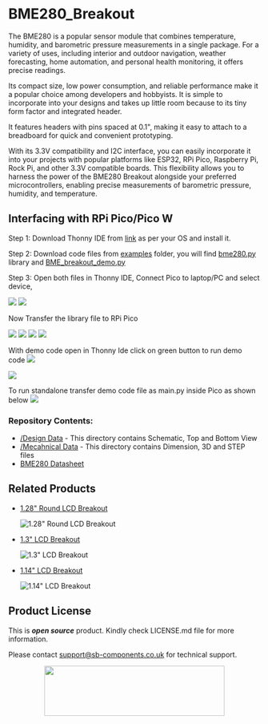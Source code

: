 # BME280_Breakout

The BME280 is a popular sensor module that combines temperature, humidity, and barometric pressure measurements in a single package. For a variety of uses, including interior and outdoor navigation, weather forecasting, home automation, and personal health monitoring, it offers precise readings.

Its compact size, low power consumption, and reliable performance make it a popular choice among developers and hobbyists. It is simple to incorporate into your designs and takes up little room because to its tiny form factor and integrated header. 

It features headers with pins spaced at 0.1", making it easy to attach to a breadboard for quick and convenient prototyping.

With its 3.3V compatibility and I2C interface, you can easily incorporate it into your projects with popular platforms like ESP32, RPi Pico, Raspberry Pi, Rock Pi, and other 3.3V compatible boards. This flexibility allows you to harness the power of the BME280 Breakout alongside your preferred microcontrollers, enabling precise measurements of barometric pressure, humidity, and temperature.

## Interfacing with RPi Pico/Pico W
Step 1: Download Thonny IDE from [link](https://thonny.org/) as per your OS and install it.

Step 2: Download code files from [examples](https://github.com/sbcshop/BME280_Breakout/tree/main/examples) folder, you will find [bme280.py](https://github.com/sbcshop/BME280_Breakout/blob/main/examples/bme280.py) library and [BME_breakout_demo.py](https://github.com/sbcshop/BME280_Breakout/blob/main/examples/BME_breakout_demo.py)

Step 3: Open both files in Thonny IDE, Connect Pico to laptop/PC and select device, 

<img src="https://github.com/sbcshop/BME280_Breakout/blob/main/images/scr1.png">

<img src="https://github.com/sbcshop/BME280_Breakout/blob/main/images/scr2.png">

Now Transfer the library file to RPi Pico 

<img src="https://github.com/sbcshop/BME280_Breakout/blob/main/images/scr3.png">

<img src="https://github.com/sbcshop/BME280_Breakout/blob/main/images/scr4.png">

<img src="https://github.com/sbcshop/BME280_Breakout/blob/main/images/scr5.png">

<img src="https://github.com/sbcshop/BME280_Breakout/blob/main/images/scr6.png">

With demo code open in Thonny Ide click on green button to run demo code 
<img src="https://github.com/sbcshop/BME280_Breakout/blob/main/images/scr7.png">

<img src="https://github.com/sbcshop/BME280_Breakout/blob/main/images/output.png">

To run standalone transfer demo code file as main.py inside Pico as shown below 
<img src="https://github.com/sbcshop/BME280_Breakout/blob/main/images/pico_folderview.png">
### Repository Contents:
  - [/Design Data](https://github.com/sbcshop/BME280_Breakout/tree/main/Design%20Data) - This directory contains Schematic, Top and Bottom View
  - [/Mecahnical Data](https://github.com/sbcshop/BME280_Breakout/tree/main/Mechanical%20Data) - This directory contains Dimension, 3D and STEP files
  - [BME280 Datasheet](https://github.com/sbcshop/BME280_Breakout/blob/main/Documents/BME280-Datasheet.pdf)

## Related Products
  * [1.28" Round LCD Breakout](https://shop.sb-components.co.uk/products/1-28-round-lcd-breakout?_pos=2&_sid=aa1a4c610&_ss=r) 
   
     ![1.28" Round LCD Breakout](https://cdn.shopify.com/s/files/1/1217/2104/products/01_a58fb20c-7cc7-4908-bfca-549b28c721b6.png?v=1677234693&width=300)   

  * [1.3" LCD Breakout](https://shop.sb-components.co.uk/products/1-3-lcd-breakout?_pos=2&_sid=23eee937e&_ss=r) 
   
     ![1.3" LCD Breakout](https://cdn.shopify.com/s/files/1/1217/2104/products/01_1_a486ba53-c02b-4491-b110-a9b64736ad39.png?v=1677241189&width=300) 
  
  * [1.14" LCD Breakout](https://shop.sb-components.co.uk/products/1-14-inch-lcd-breakout?_pos=1&_sid=8dab247c9&_ss=r) 
   
     ![1.14" LCD Breakout](https://cdn.shopify.com/s/files/1/1217/2104/products/1.14InchLCDBreakout.png?v=1622801461&width=300) 

 
## Product License

This is ***open source*** product. Kindly check LICENSE.md file for more information.

Please contact support@sb-components.co.uk for technical support.
<p align="center">
  <img width="360" height="100" src="https://cdn.shopify.com/s/files/1/1217/2104/files/Logo_sb_component_3.png?v=1666086771&width=300">
</p>
